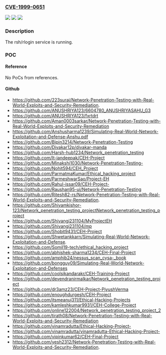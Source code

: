### [CVE-1999-0651](https://cve.mitre.org/cgi-bin/cvename.cgi?name=CVE-1999-0651)
![](https://img.shields.io/static/v1?label=Product&message=n%2Fa&color=blue)
![](https://img.shields.io/static/v1?label=Version&message=n%2Fa%20&color=brightgreen)
![](https://img.shields.io/static/v1?label=Vulnerability&message=n%2Fa&color=brightgreen)

### Description

The rsh/rlogin service is running.

### POC

#### Reference
No PoCs from references.

#### Github
- https://github.com/223suraj/Network-Penetration-Testing-with-Real-World-Exploits-and-Security-Remediation.
- https://github.com/ANUSHRIYA123/6604780_ANUSHRIYASAHU_G3
- https://github.com/ANUSHRIYA123/fxrtdrt
- https://github.com/Aman0003sarkar/Network-Penetration-Testing-with-Real-World-Exploits-and-Security-Remediation
- https://github.com/Anshusharma1239/Simulating-Real-World-Network-Exploitation-and-Defense-Anshu.pdf
- https://github.com/Bipin3214/Network-Penetration-Testing
- https://github.com/Divakar12p/divakar-manda
- https://github.com/Harsh-hub1234/Network_penetration_testing
- https://github.com/It-iandeepak/CEH-Project
- https://github.com/Minakshi1030/Network-Penetration-Testing-
- https://github.com/Nohit594/CEH_Project
- https://github.com/ParmatmaKumar/Ethical_hacking_project
- https://github.com/ParmeshwarSao/Project-EH
- https://github.com/Rahul-issar09/CEH-Project-
- https://github.com/Raushan95-ui/Network-Penetration-Testing
- https://github.com/Ritesh82-rs/Network-Penetration-Testing-with-Real-World-Exploits-and-Security-Remediation.
- https://github.com/Shivamkishor-123/Network_penetration_testing_projectNetwork_penetration_testing_project
- https://github.com/Shivangi231104/MyProjectEH
- https://github.com/Shivangi231104/mp
- https://github.com/Shobit9431/CEH-Project
- https://github.com/Shwetankkarn/Simulating-Real-World-Network-Exploitation-and-Defense.
- https://github.com/Somil19-tech/ethical_hacking_project
- https://github.com/abhishek-sharma1234/CEH-Final-Project
- https://github.com/amphib24/nessus_scan_cysa-_book
- https://github.com/bongguy09/Simulating-Real-World-Network-Exploitation-and-Defenses
- https://github.com/coolsikandarakr/CEH-Training-Project
- https://github.com/devendranirmalkar/Network_penetration_testing_project
- https://github.com/dr3amz23/CEH-Project-PiyushVerma
- https://github.com/enoughdurgesh/CEH-Project
- https://github.com/itsmeanuj311/Ethical-Hacking-Projects
- https://github.com/kamleshkumar9931/CEH-College-Project
- https://github.com/online122004/Network_penetration_testing_project_2
- https://github.com/tirath08/Network-Penetration-Testing-with-Real-World-Exploits-and-Security-Remediation
- https://github.com/vinamradutta/Ethical-Hacking-Project-
- https://github.com/vinamradutta/vinamradutta-Ethical-Hacking-Project-
- https://github.com/vipinkumar62/CEH-Final-Project
- https://github.com/yesh2312/Network-Penetration-Testing-with-Real-World-Exploits-and-Security-Remediation.

